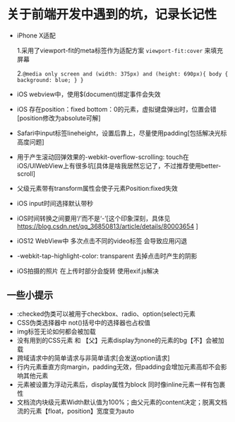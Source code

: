 # 关于前端开发中遇到的坑，记录长记性

* iPhone X适配

    1.采用了viewport-fit的meta标签作为适配方案 ```viewport-fit:cover``` 来填充屏幕

    2.```@media only screen and (width: 375px) and (height: 690px){
            body {
                background: blue;
                }
        }```

* iOS webview中，使用$(document)绑定事件会失效

* iOS 存在position：fixed bottom：0的元素，虚拟键盘弹出时，位置会错[position修改为absolute可解]

* Safari中input标签lineheight，设置后靠上，尽量使用padding[包括解决光标高度问题]

* 用于产生滚动回弹效果的-webkit-overflow-scrolling: touch在iOS/UIWebView上有很多坑[具体是啥我居然忘记了，不过推荐使用better-scroll]

* 父级元素带有transform属性会使子元素Position:fixed失效

* iOS input时间选择默认带秒

* iOS时间转换之间要用‘/’而不是‘-’[这个印象深刻，具体见 https://blog.csdn.net/qq_36850813/article/details/80003654 ]

* iOS12 WebView中 多次点击不同的video标签 会导致应用闪退

* -webkit-tap-highlight-color: transparent 去掉点击时产生的阴影

* iOS拍摄的照片 在上传时部分会旋转 使用exif.js解决

## 一些小提示

* :checked伪类可以被用于checkbox、radio、option(select)元素
* CSS伪类选择器中 not()括号中的选择器也占权值
* img标签无论如何都会被加载
* 没有用到的CSS元素 和 【父】元素display为none的元素的bg【不】会被加载
* 跨域请求中的简单请求与非简单请求[会发送option请求]
* 行内元素垂直方向margin，padding无效，但padding会增加元素高却不会影响其他元素
* 元素被设置为浮动元素后，display属性为block 同时像inline元素一样有包裹性
* 文档流内块级元素Width默认值为100%；由父元素的content决定；脱离文档流的元素【float，position】宽度变为auto
